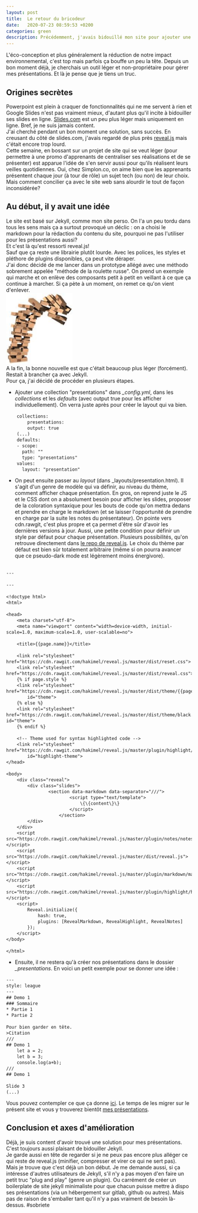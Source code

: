 ```yaml
---
layout: post
title:  Le retour du bricodeur
date:   2020-07-23 08:59:53 +0200
categories: green
description: Précédemment, j'avais bidouillé mon site pour ajouter une fonctionnalité de recherche et de comptage des visites. Je m'attaque cette fois à une de mes arlésiennes, trouver un outil léger pour gérer mes présentations. Jekyll et reveal.js, l'histoire d'une belle rencontre. 
---
```


L'éco-conception et plus généralement la réduction de notre impact environnemental, c'est top mais parfois ça bouffe un peu la tête. Depuis un bon moment déjà, je cherchais un outil léger et non-propriétaire pour gérer mes présentations. Et là je pense que je tiens un truc.

## Origines secrètes
Powerpoint est plein à craquer de fonctionnalités qui ne me servent à rien et Google Slides n'est pas vraiment mieux, d'autant plus qu'il incite à bidouiller ses slides en ligne. [Slides.com](https://slides.com/ldevernay) est un peu plus léger mais uniquement en ligne. Bref, je ne suis jamais content.  
J'ai cherché pendant un bon moment une solution, sans succès. En creusant du côté de slides.com, j'avais regardé de plus près [reveal.js](https://revealjs.com/) mais c'était encore trop lourd.  
Cette semaine, en bossant sur un projet de site qui se veut léger (pour permettre à une promo d'apprenants de centraliser ses réalisations et de se présenter) est apparue l'idée de s'en servir aussi pour qu'ils réalisent leurs veilles quotidiennes. Oui, chez Simplon.co, on aime bien que les apprenants présentent chaque jour (à tour de rôle) un sujet tech (ou non) de leur choix. Mais comment concilier ça avec le site web sans alourdir le tout de façon inconsidérée?   

## Au début, il y avait une idée
Le site est basé sur Jekyll, comme mon site perso. On l'a un peu tordu dans tous les sens mais ça a surtout provoqué un déclic : on a choisi le markdown pour la rédaction du contenu du site, pourquoi ne pas l'utiliser pour les présentations aussi?   
Et c'est là qu'est ressorti reveal.js!  
Sauf que ça reste une librairie plutôt lourde. Avec les polices, les styles et pléthore de plugins disponibles, ça peut vite déraper.  
J'ai donc décidé de me lancer dans un prototype allégé avec une méthodo sobrement appelée "méthode de la roulette russe". On prend un exemple qui marche et on enlève des composants petit à petit en veillant à ce que ça continue à marcher. Si ça pète à un moment, on remet ce qu'on vient d'enlever.   
![Jenga](/assets/jenga.png)   
A la fin, la bonne nouvelle est que c'était beaucoup plus léger (forcément).  
Restait à brancher ça avec Jekyll.  
Pour ça, j'ai décidé de procéder en plusieurs étapes. 
* Ajouter une collection "presentations" dans *_config.yml*, dans les *collections* et les *defaults* (avec output true pour les afficher individuellement). On verra juste après pour créer le layout qui va bien.  
  
```
    collections: 
        presentations:
        output: true 
    (...)
    defaults: 
    - scope:
      path: ""
      type: "presentations"
    values:
      layout: "presentation"
```
  
* On peut ensuite passer au *layout* (dans _layouts/presentation.html). Il s'agit d'un genre de modèle qui va définir, au niveau du thème, comment afficher chaque présentation.  En gros, on reprend juste le JS et le CSS dont on a absolument besoin pour afficher les slides, proposer de la coloration syntaxique pour les bouts de code qu'on mettra dedans et prendre en charge le markdown (et se laisser l'opportunité de prendre en charge par la suite les notes du présentateur). On pointe vers cdn.rawgit, c'est plus propre et ça permet d'être sûr d'avoir les dernières versions à jour. Aussi, une petite condition pour définir un style par défaut pour chaque présentation. Plusieurs possibilités, qu'on retrouve directement dans [le repo de reveal.js](https://github.com/hakimel/reveal.js/tree/master/dist/theme). Le choix du thème par défaut est bien sûr totalement arbitraire (même si on pourra avancer que ce pseudo-dark mode est légèrement moins énergivore).

```

---

---

<!doctype html>
<html>

<head>
	<meta charset="utf-8">
	<meta name="viewport" content="width=device-width, initial-scale=1.0, maximum-scale=1.0, user-scalable=no">

	<title>{{page.name}}</title>

	<link rel="stylesheet" href="https://cdn.rawgit.com/hakimel/reveal.js/master/dist/reset.css">
	<link rel="stylesheet" href="https://cdn.rawgit.com/hakimel/reveal.js/master/dist/reveal.css">
	{% if page.style %}
	<link rel="stylesheet" href="https://cdn.rawgit.com/hakimel/reveal.js/master/dist/theme/{{page.style}}.css"
		id="theme">
	{% else %}
	<link rel="stylesheet" href="https://cdn.rawgit.com/hakimel/reveal.js/master/dist/theme/black.css" id="theme">
	{% endif %}

	<!-- Theme used for syntax highlighted code -->
	<link rel="stylesheet" href="https://cdn.rawgit.com/hakimel/reveal.js/master/plugin/highlight/monokai.css"
		id="highlight-theme">
</head>

<body>
	<div class="reveal">
		<div class="slides">
				<section data-markdown data-separator="///">
						<script type="text/template">
							\{\{content\}\}
						</script>
					</section>
		</div>
	</div>
	<script src="https://cdn.rawgit.com/hakimel/reveal.js/master/plugin/notes/notes.js"></script>
	<script src="https://cdn.rawgit.com/hakimel/reveal.js/master/dist/reveal.js"></script>
	<script src="https://cdn.rawgit.com/hakimel/reveal.js/master/plugin/markdown/markdown.js"></script>
	<script src="https://cdn.rawgit.com/hakimel/reveal.js/master/plugin/highlight/highlight.js"></script>
	<script>
		Reveal.initialize({
			hash: true,
			plugins: [RevealMarkdown, RevealHighlight, RevealNotes]
		});
	</script>
</body>

</html>
```
* Ensuite, il ne restera qu'à créer nos présentations dans le dossier *_presentations*. En voici un petit exemple pour se donner une idée :  
  
```
---
style: league
---
## Demo 1  
### Sommaire
* Partie 1
* Partie 2
                
Pour bien garder en tête.
>Citation  
///
## Demo 1  
    let a = 2;
    let b = 3;
    console.log(a+b);
///
## Demo 1  
  
Slide 3
(...)
```
   
Vous pouvez contempler ce que ça donne [ici](https://ldevernay.github.io/presentations/code.html). Le temps de les migrer sur le présent site et vous y trouverez bientôt [mes présentations](https://ldevernay.github.io/presentations). 

## Conclusion et axes d'amélioration
Déjà, je suis content d'avoir trouvé une solution pour mes présentations.  
C'est toujours aussi plaisant de bidouiller Jekyll.  
Je garde aussi en tête de regarder si je ne peux pas encore plus alléger ce qui reste de reveal.js (minifier, compresser et virer ce qui ne sert pas).  
Mais je trouve que c'est déjà un bon début. 
Je me demande aussi, si ça intéresse d'autres utilisateurs de Jekyll, s'il n'y a pas moyen d'en faire un petit truc "plug and play" (genre un plugin). Ou carrément de créer un boilerplate de site jekyll minimaliste pour que chacun puisse mettre à dispo ses présentations (via un hébergement sur gitlab, github ou autres). Mais pas de raison de s'emballer tant qu'il n'y a pas vraiment de besoin là-dessus. #sobriete